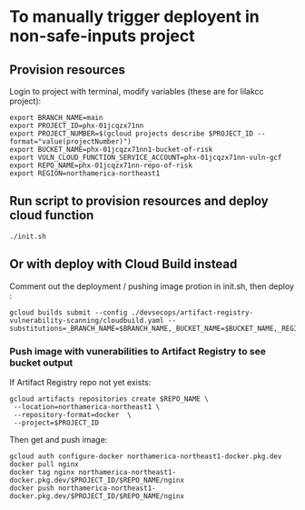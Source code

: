 # To manually trigger deployent in non-safe-inputs project

## Provision resources

Login to project with terminal, modify variables (these are for lilakcc project):

```
export BRANCH_NAME=main
export PROJECT_ID=phx-01jcqzx71nn
export PROJECT_NUMBER=$(gcloud projects describe $PROJECT_ID --format="value(projectNumber)")
export BUCKET_NAME=phx-01jcqzx71nn1-bucket-of-risk
export VULN_CLOUD_FUNCTION_SERVICE_ACCOUNT=phx-01jcqzx71nn-vuln-gcf
export REPO_NAME=phx-01jcqzx71nn-repo-of-risk
export REGION=northamerica-northeast1
```

## Run script to provision resources and deploy cloud function

```
./init.sh
```

## Or with deploy with Cloud Build instead

Comment out the deployment / pushing image protion in init.sh, then deploy :

```
gcloud builds submit --config ./devsecops/artifact-registry-vulnerability-scanning/cloudbuild.yaml --substitutions=_BRANCH_NAME=$BRANCH_NAME,_BUCKET_NAME=$BUCKET_NAME,_REGION=$REGION,_VULN_CLOUD_FUNCTION_SERVICE_ACCOUNT=$VULN_CLOUD_FUNCTION_SERVICE_ACCOUNT,_PROJECT_ID=$PROJECT_ID

```

### Push image with vunerabilities to Artifact Registry to see bucket output

If Artifact Registry repo not yet exists:

```
gcloud artifacts repositories create $REPO_NAME \
 --location=northamerica-northeast1 \
 --repository-format=docker  \
 --project=$PROJECT_ID
```

Then get and push image:

```
gcloud auth configure-docker northamerica-northeast1-docker.pkg.dev
docker pull nginx
docker tag nginx northamerica-northeast1-docker.pkg.dev/$PROJECT_ID/$REPO_NAME/nginx
docker push northamerica-northeast1-docker.pkg.dev/$PROJECT_ID/$REPO_NAME/nginx
```
